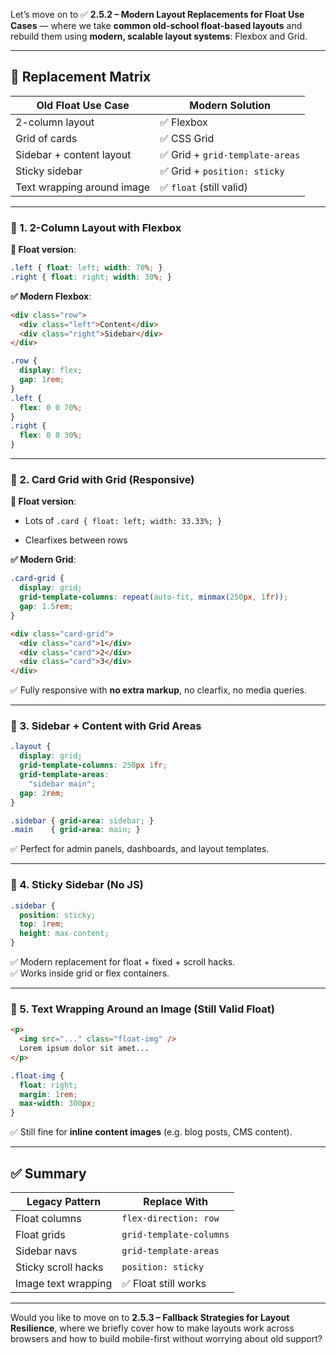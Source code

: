 Let’s move on to ✅ **2.5.2 – Modern Layout Replacements for Float Use Cases** — where we take **common old-school float-based layouts** and rebuild them using **modern, scalable layout systems**: Flexbox and Grid.

---

## 🧱 Replacement Matrix

|Old Float Use Case|Modern Solution|
|---|---|
|2-column layout|✅ Flexbox|
|Grid of cards|✅ CSS Grid|
|Sidebar + content layout|✅ Grid + `grid-template-areas`|
|Sticky sidebar|✅ Grid + `position: sticky`|
|Text wrapping around image|✅ `float` (still valid)|

---

### 🧪 1. **2-Column Layout with Flexbox**

**🔴 Float version**:

```css
.left { float: left; width: 70%; }
.right { float: right; width: 30%; }
```

**✅ Modern Flexbox**:

```html
<div class="row">
  <div class="left">Content</div>
  <div class="right">Sidebar</div>
</div>
```

```css
.row {
  display: flex;
  gap: 1rem;
}
.left {
  flex: 0 0 70%;
}
.right {
  flex: 0 0 30%;
}
```

---

### 🧪 2. **Card Grid with Grid (Responsive)**

**🔴 Float version**:

- Lots of `.card { float: left; width: 33.33%; }`
    
- Clearfixes between rows
    

**✅ Modern Grid**:

```css
.card-grid {
  display: grid;
  grid-template-columns: repeat(auto-fit, minmax(250px, 1fr));
  gap: 1.5rem;
}
```

```html
<div class="card-grid">
  <div class="card">1</div>
  <div class="card">2</div>
  <div class="card">3</div>
</div>
```

✅ Fully responsive with **no extra markup**, no clearfix, no media queries.

---

### 🧪 3. **Sidebar + Content with Grid Areas**

```css
.layout {
  display: grid;
  grid-template-columns: 250px 1fr;
  grid-template-areas:
    "sidebar main";
  gap: 2rem;
}

.sidebar { grid-area: sidebar; }
.main    { grid-area: main; }
```

✅ Perfect for admin panels, dashboards, and layout templates.

---

### 🧪 4. **Sticky Sidebar (No JS)**

```css
.sidebar {
  position: sticky;
  top: 1rem;
  height: max-content;
}
```

✅ Modern replacement for float + fixed + scroll hacks.  
✅ Works inside grid or flex containers.

---

### 🧪 5. **Text Wrapping Around an Image (Still Valid Float)**

```html
<p>
  <img src="..." class="float-img" />
  Lorem ipsum dolor sit amet...
</p>
```

```css
.float-img {
  float: right;
  margin: 1rem;
  max-width: 300px;
}
```

✅ Still fine for **inline content images** (e.g. blog posts, CMS content).

---

## ✅ Summary

|Legacy Pattern|Replace With|
|---|---|
|Float columns|`flex-direction: row`|
|Float grids|`grid-template-columns`|
|Sidebar navs|`grid-template-areas`|
|Sticky scroll hacks|`position: sticky`|
|Image text wrapping|✅ Float still works|

---

Would you like to move on to **2.5.3 – Fallback Strategies for Layout Resilience**, where we briefly cover how to make layouts work across browsers and how to build mobile-first without worrying about old support?